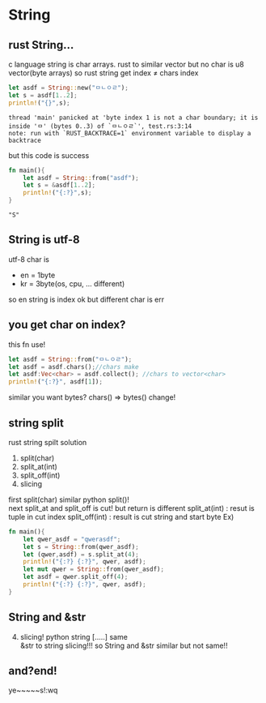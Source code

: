 # String
## rust String...
c language string is char arrays. rust to similar vector but no char is u8 vector(byte arrays) so rust string get index &ne; chars index
```rust
let asdf = String::new("ㅁㄴㅇㄹ");
let s = asdf[1..2];
println!("{}",s);
```

    thread 'main' panicked at 'byte index 1 is not a char boundary; it is inside 'ㅁ' (bytes 0..3) of `ㅁㄴㅇㄹ`', test.rs:3:14
    note: run with `RUST_BACKTRACE=1` environment variable to display a backtrace

but this code is success
```rust
fn main(){
    let asdf = String::from("asdf");
    let s = &asdf[1..2];
    println!("{:?}",s);
}
```
    "S"
## String is utf-8
utf-8 char is
* en = 1byte
* kr = 3byte(os, cpu, ... different)

so en string is index ok but different char is err

## you get char on index?
this fn use!
```rust
let asdf = String::from("ㅁㄴㅇㄹ");
let asdf = asdf.chars();//chars make
let asdf:Vec<char> = asdf.collect(); //chars to vector<char>
println!("{:?}", asdf[1]);
```
similar you want bytes? chars() => bytes() change!

## string split
rust string spilt solution
1. split(char)
1. split_at(int)
1. split_off(int)
1. slicing

first split(char) similar python split()!  
next split_at and split_off is cut! but return is different
split_at(int) : resut is tuple in cut index
split_off(int) : result is cut string and start byte
Ex)
```rust
fn main(){
    let qwer_asdf = "qwerasdf";
    let s = String::from(qwer_asdf);
    let (qwer,asdf) = s.split_at(4);
    println!("{:?} {:?}", qwer, asdf);
    let mut qwer = String::from(qwer_asdf);
    let asdf = qwer.split_off(4);
    println!("{:?} {:?}", qwer, asdf);
}
```
## String and &str
4. slicing! python string [.....] same  
&str to string slicing!!! so String and &str similar but not same!!

## and?end!
ye~~~~~s!:wq